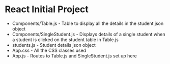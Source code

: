 # React Initial Project

- Components/Table.js - Table to display all the details in the student json object
- Components/SingleStudent.js - Displays details of a single student when a student is clicked on the student table in Table.js
- students.js - Student details json object
- App.css - All the CSS classes used
- App.js - Routes to Table.js and SingleStudent.js set up here